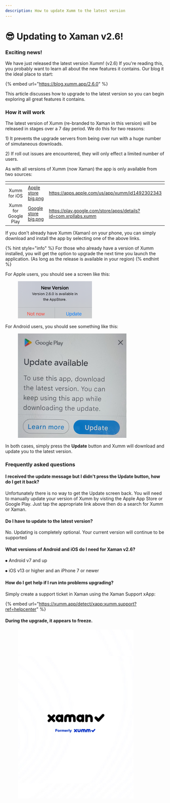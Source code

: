 ```yaml
---
description: How to update Xumm to the latest version
---
```


# 😎 Updating to Xaman v2.6!

### Exciting news!

We have just released the latest version Xumm! (v2.6) If you're reading this, you probably want to learn all about the new features it contains. Our blog it the ideal place to start:

{% embed url="https://blog.xumm.app/2.6.0" %}

This article discusses how to upgrade to the latest version so you can begin exploring all great features it contains.&#x20;

### How it will work

The latest version of Xumm (re-branded to Xaman in this version) will be released in stages over a 7 day period. We do this for two reasons:

1\)  It prevents the upgrade servers from being over run with a huge number of simutaneous downloads.

2\) If roll out issues are encountered, they will only effect a limited number of users.

As with all versions of Xumm (now Xaman) the app is only available from two sources:

<table data-card-size="large" data-view="cards"><thead><tr><th align="center"></th><th data-hidden data-card-cover data-type="files"></th><th data-hidden data-card-target data-type="content-ref"></th></tr></thead><tbody><tr><td align="center">Xumm for iOS</td><td><a href="../.gitbook/assets/Apple store big.png">Apple store big.png</a></td><td><a href="https://apps.apple.com/us/app/xumm/id1492302343">https://apps.apple.com/us/app/xumm/id1492302343</a></td></tr><tr><td align="center">Xumm for Google Play</td><td><a href="../.gitbook/assets/Google store big.png">Google store big.png</a></td><td><a href="https://play.google.com/store/apps/details?id=com.xrpllabs.xumm">https://play.google.com/store/apps/details?id=com.xrpllabs.xumm</a></td></tr></tbody></table>

If you don't already have Xumm (Xaman) on your phone, you can simply download and install the app by selecting one of the above links.

{% hint style="info" %}
For those who already have a version of Xumm installed, you will get the option to upgrade the next time you launch the application. (As long as the release is available in your region)
{% endhint %}

For Apple users, you should see a screen like this:

<figure><img src="../.gitbook/assets/image (1).png" alt=""><figcaption></figcaption></figure>

For Android users, you should see something like this:

<figure><img src="../.gitbook/assets/image (1) (1).png" alt=""><figcaption></figcaption></figure>

In both cases, simply press the **Update** button and Xumm will download and update you to the latest version.&#x20;



### Frequently asked questions

#### I received the update message but I didn't press the Update button, how do I get it back?

Unfortunately there is no way to get the Update screen back. You will need to manually update your version of Xumm by visting the Apple App Store or Google Play. Just tap the appropriate link above then do a search for Xumm or Xaman.

#### Do I have to update to the latest version?

&#x20;No. Updating is completely optional. Your current version will continue to be supported

#### What versions of Android and iOS do I need for Xaman v2.6?

⦁ Android v7 and up&#x20;

⦁ iOS v13 or higher and an iPhone 7 or newer

#### How do I get help if I run into problems upgrading?

Simply create a support ticket in Xaman using the Xaman Support xApp:

{% embed url="https://xumm.app/detect/xapp:xumm.support?ref=helpcenter" %}

#### During the upgrade, it appears to freeze.



<figure><img src="../.gitbook/assets/image.png" alt=""><figcaption></figcaption></figure>

